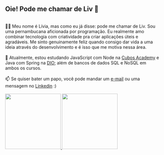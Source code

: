 ## Oie! Pode me chamar de Liv 🌻
</br>
👩‍💻 Meu nome é Lívia, mas como eu já disse: pode me chamar de Liv. Sou uma pernambucana aficionada por programação. Eu realmente amo combinar tecnologia com criatividade pra criar aplicações úteis e agradáveis. Me sinto genuinamente feliz quando consigo dar vida a uma ideia através do desenvolvimento e é isso que me motiva nessa área.
</br>
</br>
🌱 Atualmente, estou estudando JavaScript com Node na <a href="https://cubos.academy/">Cubos Academy</a> e Java com Spring na <a href="dio.me">DIO</a>; além de bancos de dados SQL e NoSQL em ambos os cursos.
</br>
</br>
📫 Se quiser bater um papo, você pode mandar um <a href="mailto:liviaraianen@gmail.com?body=Olá, Lívia! Vim pelo Github!" target="_blank">e-mail</a> ou uma mensagem no <a href="https://www.linkedin.com/in/liviarnascimento/" target="_blank">Linkedin</a> :)

</br>
</br>
<div>
  
  <a href="https://github.com/livnascimento">
    <img height="180em" src="https://github-readme-stats-sigma-five.vercel.app/api/top-langs/?username=livnascimento&layout=compact&langs_count=7&theme=tokyonight&hide_border=true"/>
   </a>
  <a href="http://www.github.com/livnascimento">
    <img height="180em"  src="https://github-readme-streak-stats.herokuapp.com/?user=livnascimento&theme=tokyonight&hide_border=true&layout=compact">
  </a>  
   
</div>

